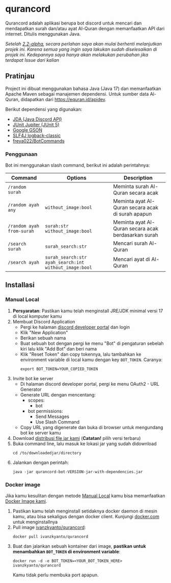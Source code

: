 # qurancord
Qurancord adalah aplikasi berupa bot discord untuk mencari dan mendapatkan surah dan/atau ayat Al-Quran dengan memanfaatkan API dari internet. Ditulis menggunakan Java.

_Setelah [2.2-alpha](https://github.com/stackpan/qurancord/releases/tag/2.2-alpha), secara perlahan saya akan mulai berhenti melanjutkan projek ini. Karena semua yang ingin saya lakukan sudah diselesaikan di projek ini. Kedepannya saya hanya akan melakukan perubahan jika terdapat Issue dari kalian_

## Pratinjau
Project ini dibuat menggunakan bahasa Java (Java 17) dan memanfaatkan Apache Maven sebagai manajemen dependensi. Untuk sumber data Al-Quran, didapatkan dari https://equran.id/apidev.

Berikut dependensi yang digunakan:
- [JDA (Java Discord API)](https://github.com/DV8FromTheWorld/JDA)
- [JUnit Jupiter (JUnit 5)](https://junit.org/junit5)
- [Google GSON](https://github.com/google/gson)
- [SLF4J logback-classic](https://logback.qos.ch)
- [freya022/BotCommands](https://github.com/freya022/BotCommands)

### Penggunaan

Bot ini menggunakan slash command, berikut ini adalah perintahnya:

| Command                   | Options                                                   | Description                                         |
|---------------------------|-----------------------------------------------------------|-----------------------------------------------------|
| `/random surah`           |                                                           | Meminta surah Al-Quran secara acak                  |
| `/random ayah any`        | `without_image:bool`                                      | Meminta ayat Al-Quran secara acak di surah apapun   |
| `/random ayah from-surah` | `surah:str` `without_image:bool`                          | Meminta ayat Al-Quran secara acak berdasarkan surah |
| `/search surah`           | `surah_search:str`                                        | Mencari surah Al-Quran                              |
| `/search ayah`            | `surah_search:str` `ayah_search:int` `without_image:bool` | Mencari ayat di Al-Quran                            |

## Installasi

### Manual Local
1. **Persyaratan**: Pastikan kamu telah menginstall JRE/JDK minimal versi 17 di local komputer kamu
2. Membuat Discord Application
    - Pergi ke halaman [discord developer portal](https://discord.com/developers/applications) dan login
    - Klik "New Application"
    - Berikan sebuah nama
    - Buat sebuah bot dengan pergi ke menu "Bot" di pengaturan sebelah kiri lalu klik "Add Bot" dan beri nama
    - Klik "Reset Token" dan copy tokennya, lalu tambahkan ke environment variable di local kamu dengan key `BOT_TOKEN`. Caranya: 
        ```
        export BOT_TOKEN=YOUR_COPIED_TOKEN
        ```
3. Invite bot ke server
    - Di halaman discord developer portal, pergi ke menu OAuth2 - URL Generator
    - Generate URL dengan mencentang: 
      - scopes:
        - bot
      - bot permissions:
        - Send Messages
        - Use Slash Command
    - Copy URL yang digenerate dan buka di browser untuk mengundang bot ke server kamu
4. Download [distribusi file jar kami](https://github.com/stackpan/qurancord/releases) (**Catatan!** pilih versi terbaru)
5. Buka command line, lalu masuk ke lokasi jar yang sudah didownload
    ```
    cd /to/downloadedjar/directory
    ```
6. Jalankan dengan perintah:
    ```
    java -jar qurancord-bot-VERSION-jar-with-dependencies.jar
    ```

### Docker image

Jika kamu kesulitan dengan metode [Manual Local](#manual-local) kamu bisa memanfaatkan [Docker Image kami](https://hub.docker.com/r/ivanzkyanto/qurancord).

1. Pastikan kamu telah menginstall setidaknya docker daemon di mesin kamu, atau bisa sekaligus dengan docker client. Kunjungi [docker.com](https://www.docker.com) untuk menginstallnya
2. Pull image [ivanzkyanto/qurancord](https://hub.docker.com/r/ivanzkyanto/qurancord):
    ```
    docker pull ivanzkyanto/qurancord
    ```
3. Buat dan jalankan sebuah kontainer dari image, **pastikan untuk menambahkan `BOT_TOKEN` di environment variable**:
    ```
    docker run -d -e BOT_TOKEN=<YOUR_BOT_TOKEN_HERE> ivanzkyanto/qurancord
    ```
    Kamu tidak perlu membuka port apapun.
